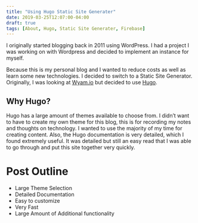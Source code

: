 ```yaml
---
title: "Using Hugo Static Site Generater"
date: 2019-03-25T12:07:00-04:00
draft: true
tags: [About, Hugo, Static Site Generater, Firebase]
---
```

I originally started blogging back in 2011 using WordPress. I had a project I was working on with Wordpress and decided to implement an instance for myself. 

Because this is my personal blog and I wanted to reduce costs as well as learn some new technologies. I decided to switch to a Static Site Generator. Originally, I was looking at [Wyam.io](https://www.wyam.io) but decided to use [Hugo](https://www.gohugo.io).

## Why Hugo?
Hugo has a large amount of themes available to choose from. I didn’t want to have to create my own theme for this blog, this is for recording my notes and thoughts on technology. I wanted to use the majority of my time for creating content.  Also, the Hugo documentation is very detailed, which I found extremely useful. It was detailed but still an easy read that I was able to go through and put this site together very quickly.


# Post Outline
- Large Theme Selection
- Detailed Documentation
- Easy to customize
- Very Fast
- Large Amount of Additional functionality






